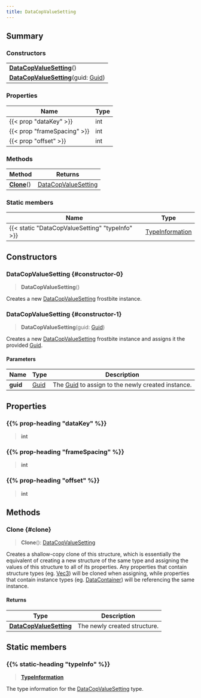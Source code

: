 ```yaml
---
title: DataCopValueSetting
---
```


## Summary

### Constructors

|  |
| --- |
| **[DataCopValueSetting](#constructor-0)**() |
| **[DataCopValueSetting](#constructor-1)**(guid: [Guid](/vext/ref/shared/type/guid)) |

### Properties

| Name | Type |
| ---- | ---- |
| {{< prop "dataKey" >}} | int |
| {{< prop "frameSpacing" >}} | int |
| {{< prop "offset" >}} | int |

### Methods

| Method | Returns |
| ------ | ------- |
| **[Clone](#clone)**() | [DataCopValueSetting](/vext/ref/fb/datacopvaluesetting) |

### Static members

| Name | Type |
| ---- | ---- |
| {{< static "DataCopValueSetting" "typeInfo" >}} | [TypeInformation](/vext/ref/shared/type/typeinformation) |

## Constructors

### DataCopValueSetting {#constructor-0}

> **DataCopValueSetting**()

Creates a new [DataCopValueSetting](/vext/ref/fb/datacopvaluesetting) frostbite instance.

### DataCopValueSetting {#constructor-1}

> **DataCopValueSetting**(guid: [Guid](/vext/ref/shared/type/guid))

Creates a new [DataCopValueSetting](/vext/ref/fb/datacopvaluesetting) frostbite instance and assigns it the provided [Guid](/vext/ref/shared/type/guid).

#### Parameters

| Name | Type | Description |
| ---- | ---- | ----------- |
| **guid** | [Guid](/vext/ref/shared/type/guid) | The [Guid](/vext/ref/shared/type/guid) to assign to the newly created instance. |

## Properties

### {{% prop-heading "dataKey" %}}

> **int**

### {{% prop-heading "frameSpacing" %}}

> **int**

### {{% prop-heading "offset" %}}

> **int**

## Methods

### Clone {#clone}

> **Clone**(): [DataCopValueSetting](/vext/ref/fb/datacopvaluesetting)

Creates a shallow-copy clone of this structure, which is essentially the equivalent of creating a new structure of the same type and assigning the values of this structure to all of its properties. Any properties that contain structure types (eg. [Vec3](/vext/ref/shared/type/vec3)) will be cloned when assigning, while properties that contain instance types (eg. [DataContainer](/vext/ref/shared/type/datacontainer)) will be referencing the same instance.

#### Returns

| Type | Description |
| ---- | ----------- |
| **[DataCopValueSetting](/vext/ref/fb/datacopvaluesetting)** | The newly created structure. |

## Static members

### {{% static-heading "typeInfo" %}}

> **[TypeInformation](/vext/ref/shared/type/typeinformation)**

The type information for the [DataCopValueSetting](/vext/ref/fb/datacopvaluesetting) type.

